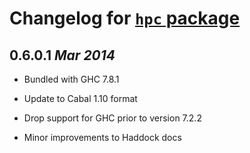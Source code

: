 # Changelog for [`hpc` package](http://hackage.haskell.org/package/hpc)

## 0.6.0.1  *Mar 2014*

  * Bundled with GHC 7.8.1

  * Update to Cabal 1.10 format

  * Drop support for GHC prior to version 7.2.2

  * Minor improvements to Haddock docs
